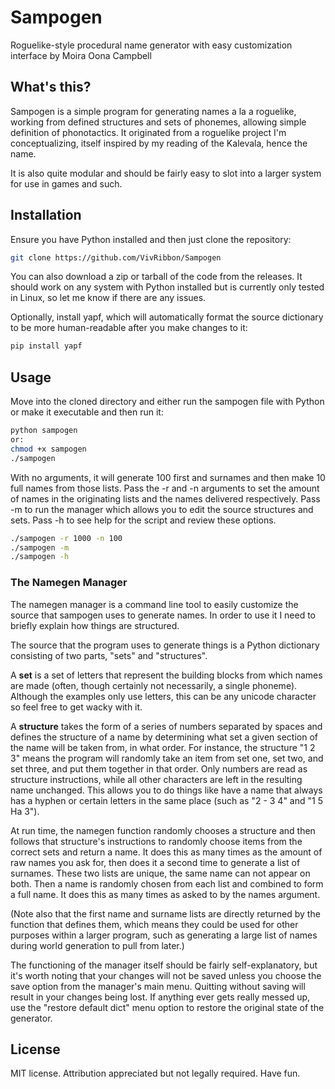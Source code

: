 # Sampogen
Roguelike-style procedural name generator with easy customization interface by Moira Oona Campbell

## What's this?
Sampogen is a simple program for generating names a la a roguelike, working from defined structures and sets of phonemes, allowing simple definition of phonotactics. It originated from a roguelike project I'm conceptualizing, itself inspired by my reading of the Kalevala, hence the name.

It is also quite modular and should be fairly easy to slot into a larger system for use in games and such.

## Installation

Ensure you have Python installed and then just clone the repository:
``` sh
git clone https://github.com/VivRibbon/Sampogen
```
You can also download a zip or tarball of the code from the releases. It should work on any system with Python installed but is currently only tested in Linux, so let me know if there are any issues.

Optionally, install yapf, which will automatically format the source dictionary to be more human-readable after you make changes to it:

``` sh
pip install yapf
```

## Usage

Move into the cloned directory and either run the sampogen file with Python or make it executable and then run it:
``` sh
python sampogen
or:
chmod +x sampogen
./sampogen
```

With no arguments, it will generate 100 first and surnames and then make 10 full names from those lists. Pass the -r and -n arguments to set the amount of names in the originating lists and the names delivered respectively. Pass -m to run the manager which allows you to edit the source structures and sets. Pass -h to see help for the script and review these options.

``` sh
./sampogen -r 1000 -n 100
./sampogen -m
./sampogen -h
```

### The Namegen Manager
The namegen manager is a command line tool to easily customize the source that sampogen uses to generate names. In order to use it I need to briefly explain how things are structured.

The source that the program uses to generate things is a Python dictionary consisting of two parts, "sets" and "structures".

A **set** is a set of letters that represent the building blocks from which names are made (often, though certainly not necessarily, a single phoneme). Although the examples only use letters, this can be any unicode character so feel free to get wacky with it.

A **structure** takes the form of a series of numbers separated by spaces and defines the structure of a name by determining what set a given section of the name will be taken from, in what order. For instance, the structure "1 2 3" means the program will randomly take an item from set one, set two, and set three, and put them together in that order. Only numbers are read as structure instructions, while all other characters are left in the resulting name unchanged. This allows you to do things like have a name that always has a hyphen or certain letters in the same place (such as "2 - 3 4" and "1 5 Ha 3").

At run time, the namegen function randomly chooses a structure and then follows that structure's instructions to randomly choose items from the correct sets and return a name. It does this as many times as the amount of raw names you ask for, then does it a second time to generate a list of surnames. These two lists are unique, the same name can not appear on both. Then a name is randomly chosen from each list and combined to form a full name. It does this as many times as asked to by the names argument.

(Note also that the first name and surname lists are directly returned by the function that defines them, which means they could be used for other purposes within a larger program, such as generating a large list of names during world generation to pull from later.)

The functioning of the manager itself should be fairly self-explanatory, but it's worth noting that your changes will not be saved unless you choose the save option from the manager's main menu. Quitting without saving will result in your changes being lost. If anything ever gets really messed up, use the "restore default dict" menu option to restore the original state of the generator.

## License
MIT license. Attribution appreciated but not legally required. Have fun.
